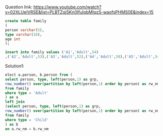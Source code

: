 Question link: https://www.youtube.com/watch?v=02XLUeIVRSE&list=PLBTZqjSKn0IfuIqbMIqzS-waofsPHMS0E&index=15


```sql 
create table family 
(
person varchar(5),
type varchar(10),
age int
);

insert into family values ('A1','Adult',54)
,('A2','Adult',53),('A3','Adult',52),('A4','Adult',58),('A5','Adult',54),('C1','Child',20),('C2','Child',19),('C3','Child',22),('C4','Child',15);

```

Solution1: 

```sql
elect a.person, b.person from (
select person, type, left(person,1) as grp,
row_number() over(partition by left(person,1) order by person) as rw_nm
from family
where type = 'Adult'
) as a 
left join 
(select person, type, left(person,1) as grp,
row_number() over(partition by left(person,1) order by person) as rw_nm
from family
where type = 'Child'
) as b
on a.rw_nm = b.rw_nm
```